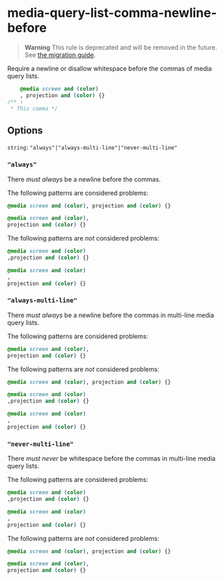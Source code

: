 # media-query-list-comma-newline-before

> **Warning** This rule is deprecated and will be removed in the future. See [the migration guide](https://github.com/stylelint/stylelint/tree/15.10.2/docsmigration-guideto-15.md).

Require a newline or disallow whitespace before the commas of media query lists.

<!-- prettier-ignore -->
```css
    @media screen and (color)
    , projection and (color) {}
/** ↑
 * This comma */
```

## Options

`string`: `"always"|"always-multi-line"|"never-multi-line"`

### `"always"`

There _must always_ be a newline before the commas.

The following patterns are considered problems:

<!-- prettier-ignore -->
```css
@media screen and (color), projection and (color) {}
```

<!-- prettier-ignore -->
```css
@media screen and (color),
projection and (color) {}
```

The following patterns are _not_ considered problems:

<!-- prettier-ignore -->
```css
@media screen and (color)
,projection and (color) {}
```

<!-- prettier-ignore -->
```css
@media screen and (color)
,
projection and (color) {}
```

### `"always-multi-line"`

There _must always_ be a newline before the commas in multi-line media query lists.

The following patterns are considered problems:

<!-- prettier-ignore -->
```css
@media screen and (color),
projection and (color) {}
```

The following patterns are _not_ considered problems:

<!-- prettier-ignore -->
```css
@media screen and (color), projection and (color) {}
```

<!-- prettier-ignore -->
```css
@media screen and (color)
,projection and (color) {}
```

<!-- prettier-ignore -->
```css
@media screen and (color)
,
projection and (color) {}
```

### `"never-multi-line"`

There _must never_ be whitespace before the commas in multi-line media query lists.

The following patterns are considered problems:

<!-- prettier-ignore -->
```css
@media screen and (color)
,projection and (color) {}
```

<!-- prettier-ignore -->
```css
@media screen and (color)
,
projection and (color) {}
```

The following patterns are _not_ considered problems:

<!-- prettier-ignore -->
```css
@media screen and (color), projection and (color) {}
```

<!-- prettier-ignore -->
```css
@media screen and (color),
projection and (color) {}
```

